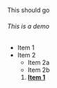 This should go 

###### This is a demo
* Item 1
* Item 2
  * Item 2a
  * Item 2b
  1. **[Item 1](https://trello.com/)**

